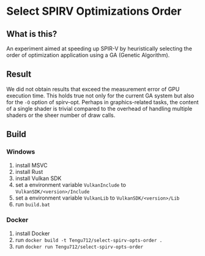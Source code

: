 # Select SPIRV Optimizations Order

## What is this?

An experiment aimed at speeding up SPIR-V by heuristically selecting the order of optimization application using a GA (Genetic Algorithm).

## Result

We did not obtain results that exceed the measurement error of GPU execution time.
This holds true not only for the current GA system but also for the `-O` option of spirv-opt.
Perhaps in graphics-related tasks, the content of a single shader is trivial compared to the overhead of handling multiple shaders or the sheer number of draw calls.

## Build

### Windows

1. install MSVC
2. install Rust
3. install Vulkan SDK
4. set a environment variable `VulkanInclude` to `VulkanSDK/<version>/Include`
5. set a environment variable `VulkanLib` to `VulkanSDK/<version>/Lib`
6. run `build.bat`

### Docker

1. install Docker
2. run `docker build -t Tengu712/select-spirv-opts-order .`
3. run `docker run Tengu712/select-spirv-opts-order`
